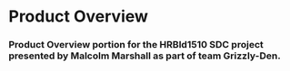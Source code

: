 # Product Overview

### Product Overview portion for the HRBld1510 SDC project presented by Malcolm Marshall as part of team Grizzly-Den.
